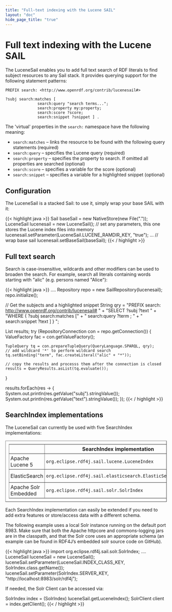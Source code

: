 ```yaml
---
title: "Full-text indexing with the Lucene SAIL"
layout: "doc"
hide_page_title: "true"
---
```


# Full text indexing with the Lucene SAIL

The LuceneSail enables you to add full text search of RDF literals to find subject resources to any Sail stack. It provides querying support for the following statement patterns:

    PREFIX search: <http://www.openrdf.org/contrib/lucenesail#>

    ?subj search:matches [
                  search:query "search terms...";
                  search:property my:property;
                  search:score ?score;
                  search:snippet ?snippet ] .

The 'virtual' properties in the `search:` namespace have the following meaning:

- `search:matches` – links the resource to be found with the following query statements (required)
- `search:query` – specifies the Lucene query (required)
- `search:property` – specifies the property to search. If omitted all properties are searched (optional)
- `search:score` – specifies a variable for the score (optional)
- `search:snippet` – specifies a variable for a highlighted snippet (optional)

## Configuration

The LuceneSail is a stacked Sail: to use it, simply wrap your base SAIL with it:

{{< highlight java >}}
Sail baseSail = new NativeStore(new File("."));
LuceneSail lucenesail = new LuceneSail();
// set any parameters, this one stores the Lucene index files into memory
lucenesail.setParameter(LuceneSail.LUCENE_RAMDIR_KEY, "true");
...
// wrap base sail
lucenesail.setBaseSail(baseSail);
{{< / highlight >}}

## Full text search

Search is case-insensitive, wildcards and other modifiers can be used to broaden the search. For example, search all literals containing words starting with "alic" (e.g. persons named "Alice"):

{{< highlight java >}}
....
Repository repo = new SailRepository(lucenesail);
repo.initialize();

// Get the subjects and a highlighted snippet
String qry = "PREFIX search: <http://www.openrdf.org/contrib/lucenesail#> " +
			"SELECT ?subj ?text " +
			"WHERE { ?subj search:matches [" +
					" search:query ?term ; " +
					" search:snippet ?text ] } ";

List<BindingSet> results;
try (RepositoryConnection con = repo.getConnection()) {
	ValueFactory fac = con.getValueFactory();

	TupleQuery tq = con.prepareTupleQuery(QueryLanguage.SPARQL, qry);
	// add wildcard '*' to perform wildcard search
	tq.setBinding("term", fac.createLiteral("alic" + "*"));

	// copy the results and processs them after the connection is closed
	results = QueryResults.asList(tq.evaluate());
}

results.forEach(res -> {
		System.out.println(res.getValue("subj").stringValue());
		System.out.println(res.getValue("text").stringValue());
});
{{< / highlight >}}

## SearchIndex implementations

The LuceneSail can currently be used with five SearchIndex implementations:

<table border=1 style="padding: 10px;">
<tr>
<th></th>
<th style="padding: 4px">SearchIndex implementation</th>
<th style="padding: 4px">Maven module</th>
</tr>
<tr>
<td style="padding: 4px">Apache Lucene 5</td>
<td style="padding: 4px"><code>org.eclipse.rdf4j.sail.lucene.LuceneIndex</code></td>
<td style="padding: 4px"><code>org.eclipse.rdf4j:rdf4j-sail-lucene</code></td>
</tr>
<tr>
<td style="padding: 4px">ElasticSearch</td>
<td style="padding: 4px"><code>org.eclipse.rdf4j.sail.elasticsearch.ElasticSearchIndex</code></td>
<td style="padding: 4px"><code>org.eclipse.rdf4j:rdf4j-sail-elasticsearch</code></td>
</tr>
<tr>
<td style="padding: 4px">Apache Solr Embedded</td>
<td style="padding: 4px"><code>org.eclipse.rdf4j.sail.solr.SolrIndex</code></td>
<td style="padding: 4px"><code>org.eclipse.rdf4j:rdf4j-sail-solr</code></td>
</tr>
</table>


Each SearchIndex implementation can easily be extended if you need to add extra features or store/access data with a different schema.

The following example uses a local Solr instance running on the default port 8983. Make sure that both the Apache httpcore and commons-logging jars are in the classpath, and that the Solr core uses an appropriate schema (an example can be found in RDF4J’s embedded solr source code on GitHub).

{{< highlight java >}}
import org.eclipse.rdf4j.sail.solr.SolrIndex;
....
LuceneSail luceneSail = new LuceneSail();
luceneSail.setParameter(LuceneSail.INDEX_CLASS_KEY, SolrIndex.class.getName());
luceneSail.setParameter(SolrIndex.SERVER_KEY, "http://localhost:8983/solr/rdf4j");

If needed, the Solr Client can be accessed via:

SolrIndex index = (SolrIndex) luceneSail.getLuceneIndex();
SolrClient client = index.getClient();
{{< / highlight >}}

